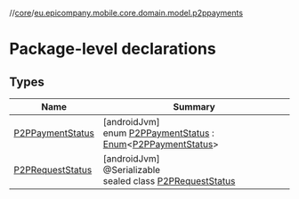 //[core](../../index.md)/[eu.epicompany.mobile.core.domain.model.p2ppayments](index.md)

# Package-level declarations

## Types

| Name | Summary |
|---|---|
| [P2PPaymentStatus](-p2-p-payment-status/index.md) | [androidJvm]<br>enum [P2PPaymentStatus](-p2-p-payment-status/index.md) : [Enum](https://kotlinlang.org/api/latest/jvm/stdlib/kotlin/-enum/index.html)&lt;[P2PPaymentStatus](-p2-p-payment-status/index.md)&gt; |
| [P2PRequestStatus](-p2-p-request-status/index.md) | [androidJvm]<br>@Serializable<br>sealed class [P2PRequestStatus](-p2-p-request-status/index.md) |
